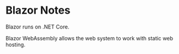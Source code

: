 # Blazor Notes

Blazor runs on .NET Core.

Blazor WebAssembly allows the web system to work with static web hosting. 
